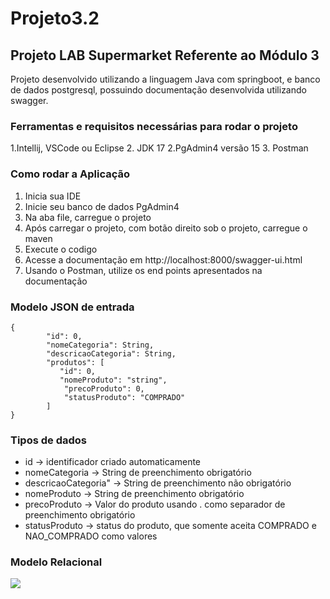# Projeto3.2

## Projeto LAB Supermarket Referente ao Módulo 3 

Projeto desenvolvido utilizando a linguagem Java com springboot, e banco de dados postgresql, 
possuindo documentação desenvolvida utilizando swagger.

### Ferramentas e requisitos necessárias para rodar o projeto

1.Intellij, VSCode ou Eclipse
2. JDK 17
2.PgAdmin4 versão 15
3. Postman

### Como rodar a Aplicação

1. Inicia sua IDE
2. Inicie seu banco de dados PgAdmin4
3. Na aba file, carregue o projeto
4. Após carregar o projeto, com botão direito sob o projeto, carregue o maven
5. Execute o codigo
6. Acesse a documentação em http://localhost:8000/swagger-ui.html
7. Usando o Postman, utilize os end points apresentados na documentação

### Modelo JSON de entrada
```
{
        "id": 0,
        "nomeCategoria": String,
        "descricaoCategoria": String,
        "produtos": [
           "id": 0,
           "nomeProduto": "string",
            "precoProduto": 0,
            "statusProduto": "COMPRADO"
        ]
}
```
### Tipos de dados

- id -> identificador criado automaticamente
- nomeCategoria -> String de preenchimento obrigatório
- descricaoCategoria" -> String de preenchimento não obrigatório
- nomeProduto -> String de preenchimento obrigatório
- precoProduto -> Valor do produto usando . como separador de preenchimento obrigatório
- statusProduto -> status do produto, que somente aceita COMPRADO e NAO_COMPRADO como valores

### Modelo Relacional 
![](https://github.com/Murilod/Projeto3.2/blob/0ea8cfe3a27bb27c6873a93b73af3a1b03256413/modelo_relacional.png)
